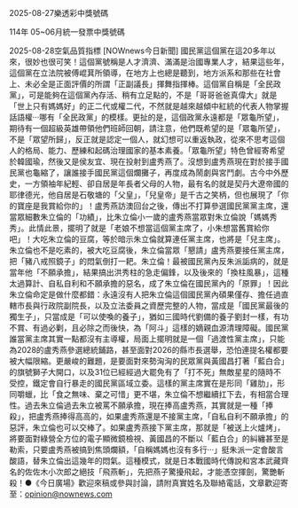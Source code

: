
2025-08-27樂透彩中獎號碼

                                
114年 05~06月統一發票中獎號碼
                             
2025-08-28空氣品質指標
                              [NOWnews今日新聞] 國民黨這個黨在這20多年以來，很妙也很可笑！這個黨號稱是人才濟濟、滿滿是治國專業人才，結果這些年，這個黨在立法院被傅崐萁所領導，在地方上也總是聽到，地方派系和那些在社會上、未必全是正面評價的所謂「正副議長」揮舞指揮棒。這個黨自稱是「全民政黨」，可是能夠在這個黨內存活、稍有立足點的，不是「哥哥爸爸真偉大」就是「世上只有媽媽好」的正二代或權二代，不然就是越來越傾中紅統的代表人物掌握話語權‧‧‧哪有「全民政黨」的模樣。更扯的是，這個政黨永遠都是「眾龜所望」，期待有一個超級英雄帶領他們班師回朝，請注意，他們既希望的是「眾龜所望」，不是「眾望所歸」，反正就是認定一個人，就幻想可以重返執政，從來不思考這個人的格局、能力、歷練和起碼治理國家的基本素養。「眾龜所望」特色曾經寄希望於韓國瑜，然後又是侯友宜、現在投射到盧秀燕了。沒想到盧秀燕現在對於接手國民黨也龜縮了，讓誰接手國民黨這個爛攤子，再度成為鬧劇與宮鬥劇。古今中外歷史，一方領袖年紀輕、卻自居是年長者父母的人物，最有名的就是契丹大遼帝國的耶律德光，他自居是石敬塘的「父皇」，「兒皇帝」是千古之笑柄，但也展現了「你的寶座是我賞給你的」！盧秀燕訪澳回台之後，傳出不打算參選國民黨黨主席，還當眾細數朱立倫的「功績」，比朱立倫小一歲的盧秀燕當眾對朱立倫說「媽媽秀秀」。此情此景，擺明了就是「老娘不想當這個黨主席了，小朱想當舊賞給你吧」！大吃朱立倫的豆腐，等於暗示朱立倫就算連任黨主席，也將是「兒主席」。朱立倫也不是吃素的，被大吃豆腐後，朱立倫當眾「懇請」盧秀燕要接任黨主席，把「豬八戒照鏡子」的悶氣倒打一耙。朱立倫！最被國民黨內反朱派詬病的，就是當年他「不願承擔」，結果搞出洪秀柱的急走偏鋒，以及後來的「換柱風暴」，這種太過算計、自私自利和不願承擔的惡名，成了朱立倫在國民黨內的「原罪」！因此朱立倫命定是做什麼都錯：永遠沒有人把朱立倫這個國民黨內碩果僅存、擔任過直轄市長與行政院副院長，以及立法委員之資歷完整的人物，當成是「國民黨最後的獨生子」，只當成是「可以使喚的養子」，猶如三國時代劉備的養子劉封一樣，有功不賞、有過必剿，且必除之而後快，為「阿斗」這樣的嫡親血源清理障礙。國民黨誰當黨主席其實一點都沒有主導權，局面上擺明就是一個「過渡性黨主席」，只能為2028的盧秀燕參選總統鋪路，甚至面對2026的縣市長選舉，恐怕連提名權都要被大幅限縮。更嚴峻的難題，是要面對來勢洶洶的民眾黨與黃國昌打著「藍白合」的旗號獅子大開口，以及31位已經經過大罷免有了「打不死」無敵星星的隨時不受控，鐵定會自行暴走的國民黨區域立委。這樣的黨主席實在是形同「雞肋」，形同嚼蠟，比「食之無味、棄之可惜」更不堪，朱立倫不想繼續扛下去，有相當合理性。過去朱立倫過去朱立被罵不願承擔，現在捧高盧秀燕，其實就是一種「捧殺」，把盧秀燕捧得高高的，如果盧秀燕還是不接黨主席，「自私自利不願承擔」的惡評，朱立倫也可以交棒了。如果盧秀燕接下黨主席，那就是「被送上火爐烤」，將要面對綠營全方位的電子顯微鏡檢視、黃國昌的不斷以「藍白合」的糾纏甚至是勒索，只要盧秀燕被搞到焦頭爛額，「自稱媽媽也沒有多行‧‧‧」挺朱派一定會酸言酸語，替朱立倫出這幾年的悶氣。這種模式，就是日本戰國時代傳說和宮本武藏齊名的佐佐木小次郎之絕技「飛燕斬」，先把燕子驚擾飛起，才能憑空揮劍，驚艷斬殺！●《今日廣場》歡迎來稿或參與討論，請附真實姓名及聯絡電話，文章歡迎寄至：opinion@nownews.com
